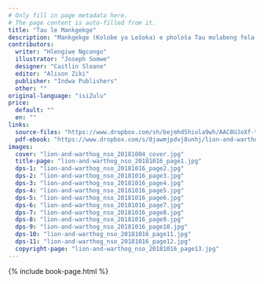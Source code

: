 ```yaml
---
# Only fill in page metadata here.
# The page content is auto-filled from it.
title: "Tau le Mankgekge"
description: "Mankgekge (Kolobe ya Lešoka) e phološa Tau molabeng fela Tau ya go hloka tebogo bjale e nyaka go ja Mankgekge. Ka mahlatse, Mmutla wa bohlajana o na le maano gomme o phološa Mankgekge!"
contributors:
  writer: "Hlengiwe Ngcongo"
  illustrator: "Joseph Somwe"
  designer: "Caitlin Sloane"
  editor: "Alison Ziki"
  publisher: "Indwa Publishers"
  other: ""
original-language: "isiZulu"
price:
  default: ""
  en: ""
links:
  source-files: "https://www.dropbox.com/sh/bejmhd5hiola9wh/AAC8UJoXf-trqTSCzqBUErsza?dl=0"
  pdf-ebook: "https://www.dropbox.com/s/8jawmjpdvj8unhj/lion-and-warthog_nso_20181017.pdf?dl=0"
images:
  cover: "lion-and-warthog_nso_20181004_cover.jpg"
  title-page: "lion-and-warthog_nso_20181016_page1.jpg"
  dps-1: "lion-and-warthog_nso_20181016_page2.jpg"
  dps-2: "lion-and-warthog_nso_20181016_page3.jpg"
  dps-3: "lion-and-warthog_nso_20181016_page4.jpg"
  dps-4: "lion-and-warthog_nso_20181016_page5.jpg"
  dps-5: "lion-and-warthog_nso_20181016_page6.jpg"
  dps-6: "lion-and-warthog_nso_20181016_page7.jpg"
  dps-7: "lion-and-warthog_nso_20181016_page8.jpg"
  dps-8: "lion-and-warthog_nso_20181016_page9.jpg"
  dps-9: "lion-and-warthog_nso_20181016_page10.jpg"
  dps-10: "lion-and-warthog_nso_20181016_page11.jpg"
  dps-11: "lion-and-warthog_nso_20181016_page12.jpg"
  copyright-page: "lion-and-warthog_nso_20181016_page13.jpg"
---
```


{% include book-page.html %}






